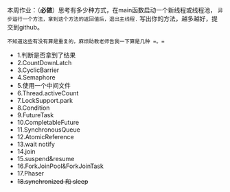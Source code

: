 本周作业：（**必做**）思考有多少种方式，在main函数启动一个新线程或线程池，
`异步运行一个方法，拿到这个方法的返回值后，退出主线程.`
写出你的方法，越多越好，提交到github。


`不知道这些有没有算是重复的，麻烦助教老师告我一下算是几种 =。=`
* 1.判断是否拿到了结果
* 2.CountDownLatch
* 3.CyclicBarrier
* 4.Semaphore
* 5.使用一个中间文件
* 6.Thread.activeCount
* 7.LockSupport.park
* 8.Condition
* 9.FutureTask
* 10.CompletableFuture
* 11.SynchronousQueue
* 12.AtomicReference
* 13.wait notify
* 14.join
* 15.suspend&resume
* 16.ForkJoinPool&ForkJoinTask
* 17.Phaser
* ~~18.synchronized 和 sleep~~